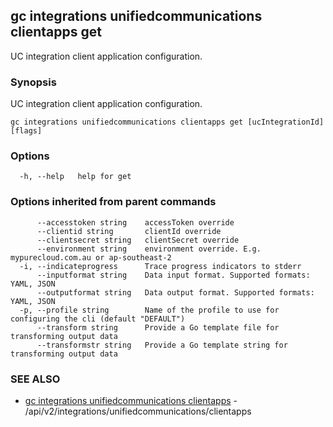 ## gc integrations unifiedcommunications clientapps get

UC integration client application configuration.

### Synopsis

UC integration client application configuration.

```
gc integrations unifiedcommunications clientapps get [ucIntegrationId] [flags]
```

### Options

```
  -h, --help   help for get
```

### Options inherited from parent commands

```
      --accesstoken string    accessToken override
      --clientid string       clientId override
      --clientsecret string   clientSecret override
      --environment string    environment override. E.g. mypurecloud.com.au or ap-southeast-2
  -i, --indicateprogress      Trace progress indicators to stderr
      --inputformat string    Data input format. Supported formats: YAML, JSON
      --outputformat string   Data output format. Supported formats: YAML, JSON
  -p, --profile string        Name of the profile to use for configuring the cli (default "DEFAULT")
      --transform string      Provide a Go template file for transforming output data
      --transformstr string   Provide a Go template string for transforming output data
```

### SEE ALSO

* [gc integrations unifiedcommunications clientapps](gc_integrations_unifiedcommunications_clientapps.html)	 - /api/v2/integrations/unifiedcommunications/clientapps


